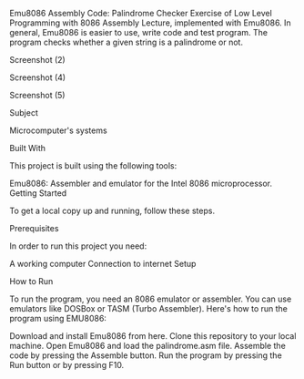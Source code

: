 Emu8086 Assembly Code: Palindrome Checker
Exercise of Low Level Programming with 8086 Assembly Lecture, implemented with Emu8086. In general, Emu8086 is easier to use, write code and test program. The program checks whether a given string is a palindrome or not.

Screenshot (2)

Screenshot (4)

Screenshot (5)

Subject

Microcomputer's systems

Built With

This project is built using the following tools:

Emu8086: Assembler and emulator for the Intel 8086 microprocessor.
Getting Started

To get a local copy up and running, follow these steps.

Prerequisites

In order to run this project you need:

A working computer Connection to internet Setup

How to Run

To run the program, you need an 8086 emulator or assembler. You can use emulators like DOSBox or TASM (Turbo Assembler). Here's how to run the program using EMU8086:

Download and install Emu8086 from here.
Clone this repository to your local machine.
Open Emu8086 and load the palindrome.asm file.
Assemble the code by pressing the Assemble button.
Run the program by pressing the Run button or by pressing F10.

